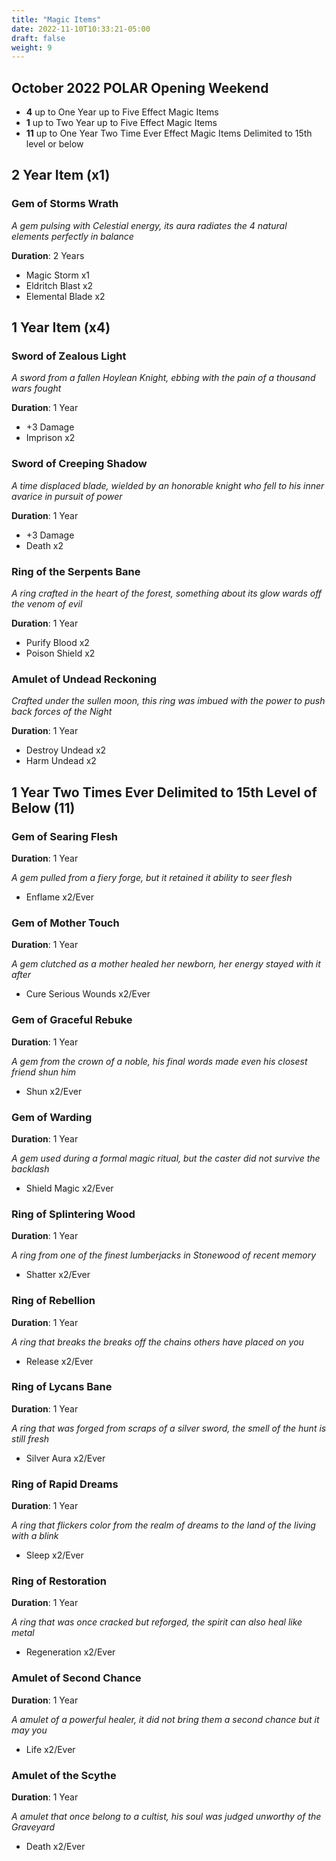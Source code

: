 ```yaml
---
title: "Magic Items"
date: 2022-11-10T10:33:21-05:00
draft: false
weight: 9
---
```


## October 2022 POLAR Opening Weekend 

- **4** up to One Year up to Five Effect Magic Items 
- **1** up to Two Year up to Five Effect Magic Items
- **11** up to One Year Two Time Ever Effect Magic Items Delimited to 15th level or below 

## **2 Year Item (x1)**

### Gem of Storms Wrath

*A gem pulsing with Celestial energy, its aura radiates the 4 natural elements perfectly in balance*

**Duration**: 2 Years

- Magic Storm x1
- Eldritch Blast x2
- Elemental Blade x2

## **1 Year Item (x4)**

### Sword of Zealous Light

*A sword from a fallen Hoylean Knight, ebbing with the pain of a thousand wars fought*

**Duration**: 1 Year

- +3 Damage
- Imprison x2

### Sword of Creeping Shadow

*A time displaced blade, wielded by an honorable knight who fell to his inner avarice in pursuit of power*

**Duration**: 1 Year

- +3 Damage
- Death x2

### Ring of the Serpents Bane

 *A ring crafted in the heart of the forest, something about its glow wards off the venom of evil*

**Duration**: 1 Year

- Purify Blood x2
- Poison Shield x2

### Amulet of Undead Reckoning

*Crafted under the sullen moon, this ring was imbued with the power to push back forces of the Night*

**Duration**: 1 Year

- Destroy Undead x2
- Harm Undead x2

## 1 Year Two Times Ever Delimited to 15th Level of Below (11)

### Gem of Searing Flesh 

**Duration**: 1 Year

*A gem pulled from a fiery forge, but it retained it ability to seer flesh*

- Enflame x2/Ever

### Gem of Mother Touch

**Duration**: 1 Year

*A gem clutched as a mother healed her newborn, her energy stayed with it after*

- Cure Serious Wounds x2/Ever

### Gem of Graceful Rebuke

**Duration**: 1 Year

*A gem from the crown of a noble, his final words made even his closest friend shun him*

- Shun x2/Ever

### Gem of Warding

**Duration**: 1 Year

*A gem used during a formal magic ritual, but the caster did not survive the backlash* 

- Shield Magic x2/Ever

### Ring of Splintering Wood

**Duration**: 1 Year

*A ring from one of the finest lumberjacks in Stonewood of recent memory*

- Shatter x2/Ever

### Ring of Rebellion

**Duration**: 1 Year

*A ring that breaks the breaks off the chains others have placed on you*

- Release x2/Ever

### Ring of Lycans Bane

**Duration**: 1 Year

*A ring that was forged from scraps of a silver sword, the smell of the hunt is still fresh*

- Silver Aura x2/Ever

### Ring of Rapid Dreams

**Duration**: 1 Year

*A ring that flickers color from the realm of dreams to the land of the living with a blink*

- Sleep x2/Ever

### Ring of Restoration

**Duration**: 1 Year

*A ring that was once cracked but reforged, the spirit can also heal like metal*

- Regeneration x2/Ever

### Amulet of Second Chance

**Duration**: 1 Year

*A amulet of a powerful healer, it did not bring them a second chance but it may you*

- Life x2/Ever

### Amulet of the Scythe

**Duration**: 1 Year

*A amulet that once belong to a cultist, his soul was judged unworthy of the Graveyard*

- Death x2/Ever